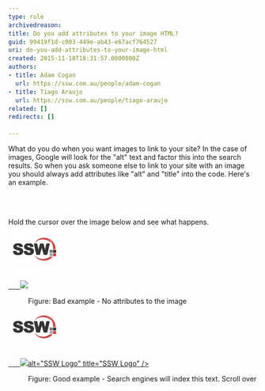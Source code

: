 ```yaml
---
type: rule
archivedreason: 
title: Do you add attributes to your image HTML?
guid: 99419f1d-c003-449e-ab43-e67acf764527
uri: do-you-add-attributes-to-your-image-html
created: 2015-11-10T18:31:57.0000000Z
authors:
- title: Adam Cogan
  url: https://ssw.com.au/people/adam-cogan
- title: Tiago Araujo
  url: https://ssw.com.au/people/tiago-araujo
related: []
redirects: []

---
```



<p>​What do you do when you want images to link to your site? In the case of images, Google will look for the "alt" text and factor this into the search results. So when you ask someone else to link to your site with an image you should always add attributes like "alt" and "title" into the code. Here's an example. <br></p>
<br><excerpt class='endintro'></excerpt><br>
<p>​<span style="line-height:20.8px;">Hold the cursor over the image below and see what happens. </span></p><dl class="badImage"><dt>
      <img src="../../assets/SSWLogo.png" data-pin-nopin="true" alt="" />
      <p class="ssw15-rteElement-CodeArea"><a href="/ssw/Default.aspx"><br>      <img src="logo.png" /><br></a></p></dt><dd>​Figure: Bad example​ - No attributes to the image</dd></dl><dl class="goodImage"><dt>
      <img src="../../assets/SSWLogo.png" data-pin-nopin="true" alt="SSW Logo" title="SSW Logo" />
      <p class="ssw15-rteElement-CodeArea"><a href="/ssw/Default.aspx"><br>      <img src="logo.png" 
         <span class="ssw15-rteStyle-Highlight">alt="SSW Logo"</span><span class="ssw15-rteStyle-Highlight"> title="SSW Logo"</span> /><br></a></p></dt>
   <dd>​Figure: Good example - Search engines will index this text. Scroll over</dd></dl>


